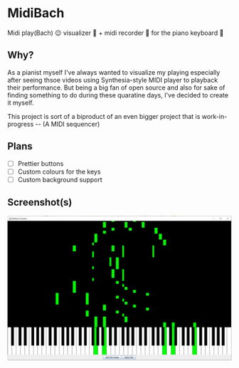 # MidiBach
Midi play(Bach) 😉 visualizer 🌈 + midi recorder 🎤 for the piano keyboard 🎹


## Why?
As a pianist myself I've always wanted to visualize my playing especially after seeing thsoe videos using Synthesia-style MIDI player to playback their performance. But being a big fan of open source and also for sake of finding something to do during these quaratine days, I've decided to create it myself.

This project is sort of a biproduct of an even bigger project that is work-in-progress -- (A MIDI sequencer)

## Plans
- [ ] Prettier buttons
- [ ] Custom colours for the keys
- [ ] Custom background support

## Screenshot(s)
![Inital demo](https://github.com/MarkYHZhang/MidiBach/blob/master/img/initial.jpg "Inital demo")

